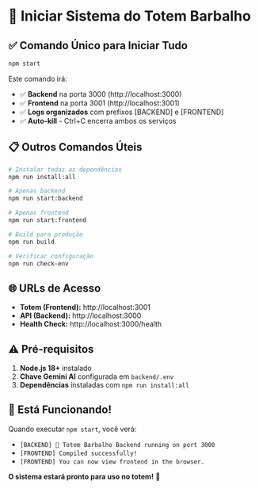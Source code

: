# 🚀 Iniciar Sistema do Totem Barbalho

## ✅ Comando Único para Iniciar Tudo

```bash
npm start
```

Este comando irá:
- ✅ **Backend** na porta 3000 (http://localhost:3000)
- ✅ **Frontend** na porta 3001 (http://localhost:3001)
- ✅ **Logs organizados** com prefixos [BACKEND] e [FRONTEND]
- ✅ **Auto-kill** - Ctrl+C encerra ambos os serviços

## 📋 Outros Comandos Úteis

```bash
# Instalar todas as dependências
npm run install:all

# Apenas backend
npm run start:backend

# Apenas frontend  
npm run start:frontend

# Build para produção
npm run build

# Verificar configuração
npm run check-env
```

## 🌐 URLs de Acesso

- **Totem (Frontend):** http://localhost:3001
- **API (Backend):** http://localhost:3000
- **Health Check:** http://localhost:3000/health

## ⚠️ Pré-requisitos

1. **Node.js 18+** instalado
2. **Chave Gemini AI** configurada em `backend/.env`
3. **Dependências** instaladas com `npm run install:all`

## 🎯 Está Funcionando!

Quando executar `npm start`, você verá:
- `[BACKEND] 🚀 Totem Barbalho Backend running on port 3000`
- `[FRONTEND] Compiled successfully!`
- `[FRONTEND] You can now view frontend in the browser.`

**O sistema estará pronto para uso no totem!** 🎉